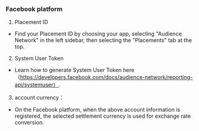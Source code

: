 ###   Facebook platform

1. Placement ID

- Find  your Placement ID by choosing your app, selecting "Audience Network" in the left sidebar, then selecting the "Placements" tab at the top.
2.  System User Token

- Learn how to generate System User Token here（https://developers.facebook.com/docs/audience-network/reporting-api/systemuser）.
3.  account currency：

- On the Facebook  platform, when the above account information is registered, the selected settlement currency is used for exchange rate conversion.
